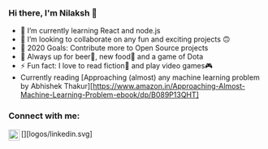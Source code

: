 ### Hi there, I'm Nilaksh 👋

- 🌱 I’m currently learning React and node.js
- 👯 I’m looking to collaborate on any fun and exciting projects 🙃
- 🥅 2020 Goals: Contribute more to Open Source projects
- 💬 Always up for beer🍺, new food🍔 and a game of Dota
- ⚡ Fun fact: I love to read fiction📕 and play video games🎮
- Currently reading [Approaching (almost) any machine learning problem by Abhishek Thakur][https://www.amazon.in/Approaching-Almost-Machine-Learning-Problem-ebook/dp/B089P13QHT]

### Connect with me:

[<img align="left" alt="LinkedIn" width="22px" src="https://www.linkedin.com/in/nilaksh97/" />][logos/linkedin.svg]
